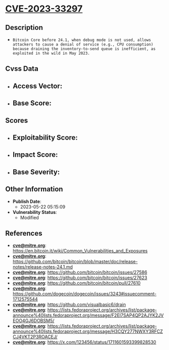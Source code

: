 
# [CVE-2023-33297](https://cve.mitre.org/cgi-bin/cvename.cgi?name=CVE-2023-33297)

## Description

- `Bitcoin Core before 24.1, when debug mode is not used, allows attackers to cause a denial of service (e.g., CPU consumption) because draining the inventory-to-send queue is inefficient, as exploited in the wild in May 2023.`

## Cvss Data

- **Access Vector**:
  - 
- **Base Score**:
  - 

## Scores

- **Exploitability Score**:
  - 
- **Impact Score**:
  - 
- **Base Severity**:
  - 

## Other Information

- **Publish Date**:
  - 2023-05-22 05:15:09
- **Vulnerability Status**:
  - Modified

## References

- **cve@mitre.org**: https://en.bitcoin.it/wiki/Common_Vulnerabilities_and_Exposures
- **cve@mitre.org**: https://github.com/bitcoin/bitcoin/blob/master/doc/release-notes/release-notes-24.1.md
- **cve@mitre.org**: https://github.com/bitcoin/bitcoin/issues/27586
- **cve@mitre.org**: https://github.com/bitcoin/bitcoin/issues/27623
- **cve@mitre.org**: https://github.com/bitcoin/bitcoin/pull/27610
- **cve@mitre.org**: https://github.com/dogecoin/dogecoin/issues/3243#issuecomment-1712575544
- **cve@mitre.org**: https://github.com/visualbasic6/drain
- **cve@mitre.org**: https://lists.fedoraproject.org/archives/list/package-announce%40lists.fedoraproject.org/message/F2EI7SAP4QP2AJYK2JVEOO4GJ6DOBSM5/
- **cve@mitre.org**: https://lists.fedoraproject.org/archives/list/package-announce%40lists.fedoraproject.org/message/H3CQY277NWXY3RFCZCJ4VKT2P3ROACEJ/
- **cve@mitre.org**: https://x.com/123456/status/1711601593399828530
